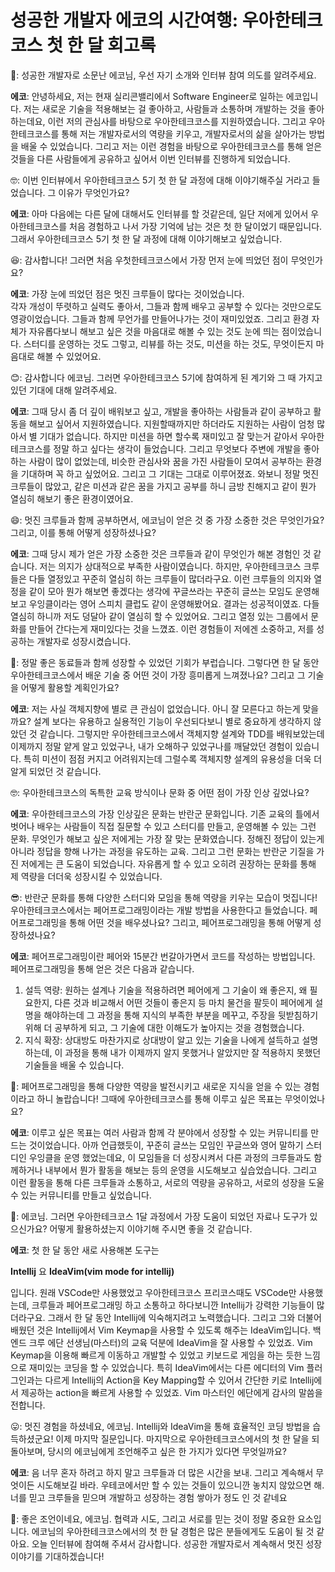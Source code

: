 # 성공한 개발자 에코의 시간여행: 우아한테크코스 첫 한 달 회고록


🙂: 성공한 개발자로 소문난 에코님, 우선 자기 소개와 인터뷰 참여 의도를 알려주세요.

**에코**: 안녕하세요, 저는 현재 실리콘밸리에서 Software Engineer로 일하는 에코입니다. 저는 새로운 기술을 적용해보는 걸 좋아하고, 사람들과 소통하며 개발하는 것을 좋아하는데요, 이런 저의 관심사를 바탕으로 우아한테크코스를 지원하였습니다. 그리고 우아한테크코스를 통해 저는 개발자로서의 역량을 키우고, 개발자로서의 삶을 살아가는 방법을 배울 수 있었습니다. 그리고 저는 이런 경험을 바탕으로 우아한테크코스를 통해 얻은 것들을 다른 사람들에게 공유하고 싶어서 이번 인터뷰를 진행하게 되었습니다.

🤓: 이번 인터뷰에서 우아한테크코스 5기 첫 한 달 과정에 대해 이야기해주실 거라고 들었습니다. 그 이유가 무엇인가요?

**에코**: 아마 다음에는 다른 달에 대해서도 인터뷰를 할 것같은데, 일단 저에게 있어서 우아한테크코스를 처음 경험하고 나서 가장 기억에 남는 것은 첫 한 달이었기 때문입니다. 그래서 우아한테크코스 5기 첫 한 달 과정에 대해 이야기해보고 싶었습니다.

😆: 감사합니다! 그러면 처음 우첫한테크코스에서 가장 먼저 눈에 띄었던 점이 무엇인가요?

**에코**: 가장 눈에 띄었던 점은 멋진 크루들이 많다는 것이었습니다.   
각자 개성이 뚜렷하고 실력도 좋아서, 그들과 함께 배우고 공부할 수 있다는 것만으로도 영광이었습니다.
그들과 함께 무언가를 만들어나가는 것이 재미있었죠. 
그리고 환경 자체가 자유롭다보니 해보고 싶은 것을 마음대로 해볼 수 있는 것도 눈에 띄는 점이었습니다. 스터디를 운영하는 것도 그렇고, 리뷰를 하는 것도, 미션을 하는 것도, 무엇이든지 마음대로 해볼 수 있었어요.

😊: 감사합니다 에코님. 그러면 우아한테크코스 5기에 참여하게 된 계기와 그 때 가지고 있던 기대에 대해 알려주세요.

**에코**: 그때 당시 좀 더 깊이 배워보고 싶고, 개발을 좋아하는 사람들과 같이 공부하고 활동을 해보고 싶어서 지원하였습니다. 
지원할때까지만 하더라도 지원하는 사람이 엄청 많아서 별 기대가 없습니다. 하지만 미션을 하면 할수록 재미있고 잘 맞는거 같아서 우아한테크코스를 정말 하고 싶다는 생각이 들었습니다. 그리고 무엇보다 주변에 개발을 좋아하는 사람이 많이 없었는데, 비슷한 관심사와 꿈을 가진 사람들이 모여서 공부하는 환경을 기대하며 꼭 하고 싶었어요. 그리고 그 기대는 그대로 이루어졌죠. 와보니 정말 멋진 크루들이 많았고, 같은 미션과 같은 꿈을 가지고 공부를 하니 금방 친해지고 같이 뭔가 열심히 해보기 좋은 환경이였어요.

😄: 멋진 크루들과 함께 공부하면서, 에코님이 얻은 것 중 가장 소중한 것은 무엇인가요? 그리고, 이를 통해 어떻게 성장하셨나요?

**에코**: 그때 당시 제가 얻은 가장 소중한 것은 크루들과 같이 무엇인가 해본 경험인 것 같습니다. 저는 의지가 상대적으로 부족한 사람이였습니다. 하지만, 우아한테크코스 크루들은 다들 열정있고 꾸준히 열심히 하는 크루들이 많더라구요. 이런 크루들의 의지와 열정을 같이 모아 뭔가 해보면 좋겠다는 생각에 꾸글쓰라는 꾸준히 글쓰는 모임도 운영해보고 우잉클이라는 영어 스피치 클럽도 같이 운영해봤어요. 결과는 성공적이였죠. 다들 열심히 하니까 저도 덩달아 같이 열심히 할 수 있었어요. 그리고 열정 있는 그룹에서 문화를 만들어 간다는게 재미있다는 것을 느꼈죠. 이런 경험들이 저에겐 소중하고, 저를 성공하는 개발자로 성장시켰습니다.

🥹: 정말 좋은 동료들과 함께 성장할 수 있었던 기회가 부럽습니다. 그렇다면 한 달 동안 우아한테크코스에서 배운 기술 중 어떤 것이 가장 흥미롭게 느껴졌나요? 그리고 그 기술을 어떻게 활용할 계획인가요?

**에코**: 저는 사실 객체지향에 별로 큰 관심이 없었습니다. 아니 잘 모른다고 하는게 맞을까요? 설계 보다는 유용하고 실용적인 기능이 우선되다보니 별로 중요하게 생각하지 않았던 것 같습니다. 그렇지만 우아한테크코스에서 객체지향 설계와 TDD를 배워보았는데 이제까지 정말 얕게 알고 있었구나, 내가 오해하구 있었구나를 깨달았던 경험이 있습니다. 특히 미션이 점점 커지고 어려워지는데 그럴수록 객체지향 설계의 유용성을 더욱 더 알게 되었던 것 같습니다.

🤓: 우아한테크코스의 독특한 교육 방식이나 문화 중 어떤 점이 가장 인상 깊었나요?

**에코**: 우아한테크코스의 가장 인상깊은 문화는 반란군 문화입니다. 기존 교육의 틀에서 벗어나 배우는 사람들이 직접 질문할 수 있고 스터디를 만들고, 운영해볼 수 있는 그런 문화. 무엇인가 해보고 싶은 저에게는 가장 잘 맞는 문화였습니다. 정해진 정답이 있는게 아니라 정답을 향해 나가는 과정을 유도하는 교육. 그리고 그런 문화는 반란군 기질을 가진 저에게는 큰 도움이 되었습니다. 자유롭게 할 수 있고 오히려 권장하는 문화를 통해 제 역량을 더더욱 성장시킬 수 있었습니다.

😎: 반란군 문화를 통해 다양한 스터디와 모임을 통해 역량을 키우는 모습이 멋집니다! 우아한테크코스에서는 페어프로그래밍이라는 개발 방법을 사용한다고 들었습니다. 페어프로그래밍을 통해 어떤 것을 배우셨나요? 그리고, 페어프로그래밍을 통해 어떻게 성장하셨나요?

**에코**: 페어프로그래밍이란 페어와 15분간 번갈아가면서 코드를 작성하는 방법입니다. 페어프로그래밍을 통해 얻은 것은 다음과 같습니다.
1. 설득 역량: 원하는 설계나 기술을 적용하려면 페어에게 그 기술이 왜 좋은지, 왜 필요한지, 다른 것과 비교해서 어떤 것들이 좋은지 등 마치 물건을 팔듯이 페어에게 설명을 해야하는데 그 과정을 통해 지식의 부족한 부분을 메꾸고, 주장을 뒷받침하기 위해 더 공부하게 되고, 그 기술에 대한 이해도가 높아지는 것을 경험했습니다.   
2. 지식 확장: 상대방도 마찬가지로 상대방이 알고 있는 기술을 나에게 설득하고 설명하는데, 이 과정을 통해 내가 이제까지 알지 못했거나 알았지만 잘 적용하지 못했던 기술들을 배울 수 있습니다.

🤩: 페어프로그래밍을 통해 다양한 역량을 발전시키고 새로운 지식을 얻을 수 있는 경험이라고 하니 놀랍습니다! 그때에 우아한테크코스를 통해 이루고 싶은 목표는 무엇이었나요?

**에코**: 이루고 싶은 목표는 여러 사람과 함께 각 분야에서 성장할 수 있는 커뮤니티를 만드는 것이었습니다. 아까 언급했듯이, 꾸준히 글쓰는 모임인 꾸글쓰와 영어 말하기 스터디인 우잉클을 운영 했었는데요, 이 모임들을 더 성장시켜서 다른 과정의 크루들과도 함께하거나 내부에서 뭔가 활동을 해보는 등의 운영을 시도해보고 싶습었습니다. 그리고 이런 활동을 통해 다른 크루들과 소통하고, 서로의 역량을 공유하고, 서로의 성장을 도울 수 있는 커뮤니티를 만들고 싶었습니다.

🧐: 에코님. 그러면 우아한테크코스 1달 과정에서 가장 도움이 되었던 자료나 도구가 있으신가요? 어떻게 활용하셨는지 이야기해 주시면 좋을 것 같습니다.

**에코**: 첫 한 달 동안 새로 사용해본 도구는

**Intellij** 
요
**IdeaVim(vim mode for intellij)** 

입니다. 
원래 VSCode만 사용했었고 우아한테크코스 프리코스때도 VSCode만 사용했는데, 크루들과 페어프로그래밍 하고 소통하고 하다보니깐 Intellij가 강력한 기능들이 많더라구요. 
그래서 한 달 동안 Intellij에 익숙해지려고 노력했습니다. 그리고 그와 더불어 배웠던 것은 Intellij에서 Vim Keymap을 사용할 수 있도록 해주는 IdeaVim입니다. 백엔드 크루 에단 선생님(마스터)의 교육 덕분에 IdeaVim을 잘 사용할 수 있었죠. Vim Keymap을 이용해 빠르게 이동하고 개발할 수 있었고 키보드로 게임을 하는 듯한 느낌으로 재미있는 코딩을 할 수 있었습니다. 특히 IdeaVim에서는 다른 에디터의 Vim 플러그인과는 다르게 Intellij의 Action을 Key Mapping할 수 있어서 간단한 키로 Intellij에서 제공하는 action을 빠르게 사용할 수 있었죠. Vim 마스터인 에단에게 감사의 말씀을 전합니다.

😛: 멋진 경험을 하셨네요, 에코님. Intellij와 IdeaVim을 통해 효율적인 코딩 방법을 습득하셨군요! 이제 마지막 질문입니다. 마지막으로 우아한테크코스에서의 첫 한 달을 되돌아보며, 당시의 에코님에게 조언해주고 싶은 한 가지가 있다면 무엇일까요?

**에코**: 음 너무 혼자 하려고 하지 말고 크루들과 더 많은 시간을 보내. 그리고 계속해서 무엇이든 시도해보길 바라. 우테코에서만 할 수 있는 것들이 있으니깐 놓치지 않았으면 해. 너를 믿고 크루들을 믿으며 개발하고 성장하는 경험 쌓아가 정도 인 것 같네요

🫡: 좋은 조언이네요, 에코님. 협력과 시도, 그리고 서로를 믿는 것이 정말 중요한 요소입니다. 에코님의 우아한테크코스에서의 첫 한 달 경험은 많은 분들에게도 도움이 될 것 같아요. 오늘 인터뷰에 참여해 주셔서 감사합니다. 성공한 개발자로서 계속해서 멋진 성장 이야기를 기대하겠습니다!
